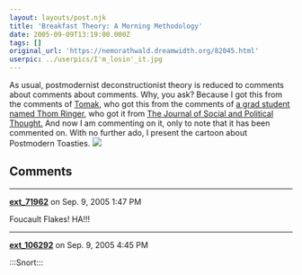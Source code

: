```yaml
---
layout: layouts/post.njk
title: 'Breakfast Theory: A Morning Methodology'
date: 2005-09-09T13:19:00.000Z
tags: []
original_url: 'https://nemorathwald.dreamwidth.org/82045.html'
userpic: ../userpics/I'm_losin'_it.jpg
---
```

As usual, postmodernist deconstructionist theory is reduced to comments about comments about comments. Why, you ask? Because I got this from the comments of [Tomak](http://www.nethercraft.com/about_the_artist.html), who got this from the comments of [a grad student named Thom Ringer](http://www.uoft.net/yrgc/archives/2004_04_18_archive.html), who got it from [The Journal of Social and Political Thought.](http://www.yorku.ca/spot/jspot/) And now I am commenting on it, only to note that it has been commented on. With no further ado, I present the cartoon about Postmodern Toasties. ![](http://pics.livejournal.com/matt_arnold/pic/0007c3hz)

## Comments

---

**[ext_71962](https://www.dreamwidth.org/users/ext_71962)** on Sep. 9, 2005 1:47 PM

Foucault Flakes! HA!!!

---

**[ext_106292](https://www.dreamwidth.org/users/ext_106292)** on Sep. 9, 2005 4:45 PM

:::Snort:::
